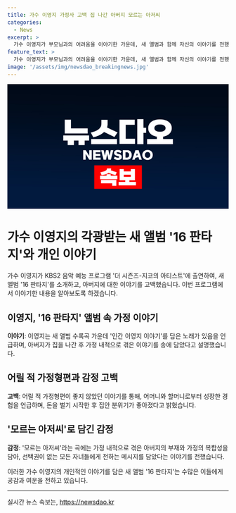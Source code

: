 ```yaml
---
title: 가수 이영지 가정사 고백 집 나간 아버지 모르는 아저씨
categories:
  - News
excerpt: >
  가수 이영지가 부모님과의 어려움을 이야기한 가운데, 새 앨범과 함께 자신의 이야기를 전했다. 그는 아버지가 집을 떠나 가정사에서 떠나있는 상황을 솔직하게 고백했으며, 새 앨범 수록곡 모르는 아저씨의 의미를 설명했다. 어릴 적 가난과 어려움을 겪었던 이야기를 통해, 자신의 이야기를 노래로 표현하며 뭉클한 감정을 전달했다. 이는 선택권이 없는 자녀들에게 전하는 메시지로도 이어졌다.
feature_text: >
  가수 이영지가 부모님과의 어려움을 이야기한 가운데, 새 앨범과 함께 자신의 이야기를 전했다. 그는 아버지가 집을 떠나 가정사에서 떠나있는 상황을 솔직하게 고백했으며, 새 앨범 수록곡 모르는 아저씨의 의미를 설명했다. 어릴 적 가난과 어려움을 겪었던 이야기를 통해, 자신의 이야기를 노래로 표현하며 뭉클한 감정을 전달했다. 이는 선택권이 없는 자녀들에게 전하는 메시지로도 이어졌다.
image: '/assets/img/newsdao_breakingnews.jpg'
---
```


<p><img src="/assets/img/newsdao_breakingnews.jpg" alt="bookingtag 속보" /></p>

<h1>가수 이영지의 각광받는 새 앨범 '16 판타지'와 개인 이야기</h1>

<p data-ke-size="size16">가수 이영지가 KBS2 음악 예능 프로그램 '더 시즌즈-지코의 아티스트'에 출연하여, 새 앨범 '16 판타지'를 소개하고, 아버지에 대한 이야기를 고백했습니다. 이번 프로그램에서 이야기한 내용을 알아보도록 하겠습니다.</p>

<h2 data-ke-size="size26">이영지, '16 판타지' 앨범 속 가정 이야기</h2>

<p data-ke-size="size16"><b>이야기</b>: 이영지는 새 앨범 수록곡 가운데 '인간 이영지 이야기'를 담은 노래가 있음을 언급하며, 아버지가 집을 나간 후 가정 내적으로 겪은 이야기를 송에 담았다고 설명했습니다.</p>

<h2 data-ke-size="size26">어릴 적 가정형편과 감정 고백</h2>

<p data-ke-size="size16"><b>고백</b>: 어릴 적 가정형편이 좋지 않았던 이야기를 통해, 어머니와 할머니로부터 성장한 경험을 언급하며, 돈을 벌기 시작한 후 집안 분위기가 좋아졌다고 밝혔습니다.</p>

<h2 data-ke-size="size26">'모르는 아저씨'로 담긴 감정</h2>

<p data-ke-size="size16"><b>감정</b>: '모르는 아저씨'라는 곡에는 가정 내적으로 겪은 아버지의 부재와 가정의 복합성을 담아, 선택권이 없는 모든 자녀들에게 전하는 메시지를 담았다는 이야기를 전했습니다.</p>

<p data-ke-size="size16">이러한 가수 이영지의 개인적인 이야기를 담은 새 앨범 '16 판타지'는 수많은 이들에게 공감과 여운을 전하고 있습니다.</p>

<hr>
실시간 뉴스 속보는, <a href="https://newsdao.kr" rel="dofollow">https://newsdao.kr</a>


